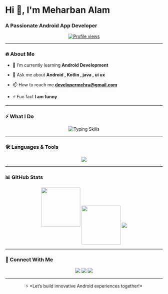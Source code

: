<p align="center">
  <img 

</p>

<h1 align="left">Hi 👋, I'm Meharban Alam</h1>
<h3 align="left">A Passionate Android App Developer </h3>

<p align="center">
  <a href="https://github.com/Mehruuban">
    <img src="https://komarev.com/ghpvc/?username=Mehruuban&label=Profile%20views&color=0e75b6&style=flat" alt="Profile views" />
  </a>
</p>

---

### 🔥 About Me

- 🌱 I’m currently learning **Android Development**

- 💬 Ask me about **Android , Kotlin , java , ui ux**

- 📫 How to reach me **developermehru@gmail.com**

- ⚡ Fun fact **I am funny**

---

### ⚡️ What I Do

<p align="center">
  <img src="https://readme-typing-svg.demolab.com?font=Fira+Code&size=20&pause=1000&color=00FFB3&center=true&vCenter=true&width=500&lines=Android+App+Development;Firebase+Integration;UI+%2F+UX+Design;Java+%26+Kotlin+Coding;Postman+%7C+GitHub+%7C+AI+Tools" alt="Typing Skills" />
</p>

---

### 🛠️ Languages & Tools

<p align="center">
  <img src="https://skillicons.dev/icons?i=java,kotlin,androidstudio,firebase,html,css,js,postman,git,github" />
</p>

---

### 📊 GitHub Stats

<p align="center">
  <img src="https://github-readme-stats.vercel.app/api?username=Mehruuban&show_icons=true&theme=radical" height="125"/>

  <img align="center" src="https://github-readme-streak-stats.herokuapp.com/?user=Mehruuban&theme=radical" height="125"/>

   <img align="center" src="https://github-readme-stats.vercel.app/api/top-langs/?username=Mehruuban&layout=compact&theme=radical" />
  
  </p>

---

### 📢 Connect With Me

<p align="center">
  <a href="https://linkedin.com/in/meharban-alam-9bbb7a327"><img src="https://img.shields.io/badge/LinkedIn-blue?logo=linkedin&logoColor=white"/></a>
  <a href="mailto:devmeharbanalam@gmail.com"><img src="https://img.shields.io/badge/Gmail-red?logo=gmail&logoColor=white"/></a>
  <a href="https://github.com/Mehruuban"><img src="https://img.shields.io/badge/GitHub-181717?logo=github&logoColor=white"/></a>
</p>

---

<p align="center">
  ⚡ *Let’s build innovative Android experiences together!*
</p>
